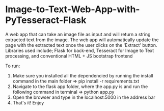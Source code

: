 # Image-to-Text-Web-App-with-PyTesseract-Flask
A web app that can take an image file as input and will return a string extracted text from the image. The web app will automatically update the page with the extracted text once the user clicks on the 'Extract' button. Libraries used include; Flask for back-end, Tesseract for Image to Text processing, and conventional HTML + JS bootstrap frontend



To run:

1. Make sure you installed all the dependencied by running the install command in the main folder => pip install -r requirements.txt  
2. Navigate to the flask app folder, where the app.py is and run the following command in terminal => python app.py  
3. Open the browser and type in the localhost:5000 in the address bar  
4. That's it! Enjoy
